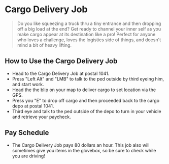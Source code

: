 # Cargo Delivery Job

> Do you like squeezing a truck thru a tiny entrance and then dropping off a big load at the end? Get ready to channel your inner self as you make cargo appear at its destination like a pro! Perfect for anyone who loves a challenge, loves the logistics side of things, and doesn't mind a bit of heavy lifting. 

## How to Use the Cargo Delivery Job

- Head to the Cargo Delivery Job at postal 1041.
- Press "Left Alt" and "LMB" to talk to the ped outside by third eyeing him, and start work.
- Head the the blip on your map to deliver cargo to set location via the GPS.
- Press you "E" to drop off cargo and then proceeded back to the cargo depo at postal 1041.
- Third eye and talk to the ped outside of the depo to turn in your vehicle and retrieve your paycheck.


## Pay Schedule

- The Cargo Delivery Job pays 80 dollars an hour. This job also will sometimes give you items in the glovebox, so be sure to check while you are driving!